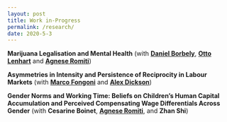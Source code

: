 ```yaml
---
layout: post
title: Work in-Progress
permalink: /research/
date: 2020-5-3
---
```


**Marijuana Legalisation and Mental Health** (with **[Daniel Borbely](https://sites.google.com/view/danielborbely/home)**, **[Otto Lenhart](https://ottolenhart.com/about-2/)** and **[Agnese Romiti](https://sites.google.com/view/agneseromiti/home)**)

**Asymmetries in Intensity and Persistence of Reciprocity in Labour Markets** (with **[Marco Fongoni](https://sites.google.com/site/marcofongoni/home)** and **[Alex Dickson](https://www.strath.ac.uk/staff/dicksonalexdr/)**) 

**Gender Norms and Working Time: Beliefs on Children’s Human Capital
Accumulation and Perceived Compensating Wage Differentials Across Gender** (with **Cesarine Boinet**, **[Agnese Romiti](https://sites.google.com/view/agneseromiti/home)**, and **Zhan Shi**)

<!-- **The Impact of Diversity in High School on Assortative Mating** (with **[Joel Han](https://www.joelkyhan.com/)**) -->
